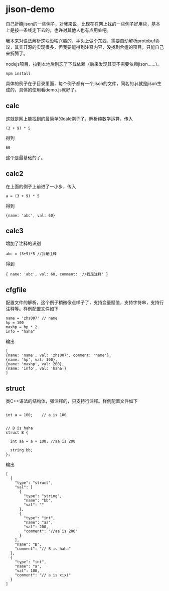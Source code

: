 # jison-demo
自己折腾jison的一些例子，对我来说，比现在在网上找的一些例子好用些，基本上是按一条线走下去的，也许对其他人也有点用处吧。

我本来对语法解析这块没啥兴趣的，手头上做个东西，需要自动解析protobuf协议，其实开源的实现很多，但我要能得到注释内容，没找到合适的项目，只能自己来折腾了。

nodejs项目，拉到本地后别忘了下载依赖（后来发现其实不需要依赖jison......）。

```
npm install
```

具体的例子在子目录里面，每个例子都有一个jison的文件，同名的.js就是jison生成的，具体的使用看demo.js就好了。

calc
---

这就是网上能找到的最简单的calc例子了，解析纯数学运算，传入

```
(3 + 9) * 5
```

得到

```
60
```

这个是最基础的了。

calc2
---

在上面的例子上前进了一小步，传入

```
a = (3 + 9) * 5
```

得到

```
{name: 'abc', val: 60}
```

calc3
---

增加了注释的识别

```
abc = (3+9)*5 //我是注释
```

得到

```
{ name: 'abc', val: 60, comment: '//我是注释' }
```

cfgfile
---
配置文件的解析，这个例子稍微像点样子了，支持变量赋值，支持字符串，支持行注释等。样例配置文件如下

```
name = 'zhs007' // name
hp = 100
maxhp = hp * 2
info = "haha"
```

输出

```
[
{name: 'name', val: 'zhs007', comment: 'name'},
{name: 'hp', val: 100},
{name: 'maxhp', val: 200},
{name: 'info', val: 'haha'}
]
```

struct
---
类C++语法的结构体，强注释的，只支持行注释。样例配置文件如下

```

int a = 100;    // a is 100


// B is haha
struct B {

  int aa = a + 100; //aa is 200

  string bb;
};
```

输出

```
[
  {
    "type": "struct",
    "val": [
      {
        "type": "string",
        "name": "bb",
        "val": ""
      },
      {
        "type": "int",
        "name": "aa",
        "val": 200,
        "comment": "//aa is 200"
      }
    ],
    "name": "B",
    "comment": "// B is haha"
  },
  {
    "type": "int",
    "name": "a",
    "val": 100,
    "comment": "// a is xixi"
  }
]
```